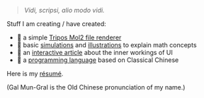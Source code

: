 > *Vidi, scripsi, alio modo vidi.*

Stuff I am creating / have created:
- 🧬 a simple [Tripos Mol2 file renderer](https://galmungral.github.io/mol-renderer)
- 🌌 basic [simulations](https://galmungral.github.io/fdm-viz/) and [illustrations](https://galmungral.github.io/qft-viz/) to explain math concepts
- 📜 an [interactive article](https://galmungral.github.io/SIGUI/) about the inner workings of UI
- 🔣 a [programming language](https://galmungral.github.io/hanbun-lang/) based on Classical Chinese

Here is my [résumé](https://raw.githubusercontent.com/GalMunGral/galmungral/main/RESUME). 

(Gal Mun-Gral is the Old Chinese pronunciation of my name.)

